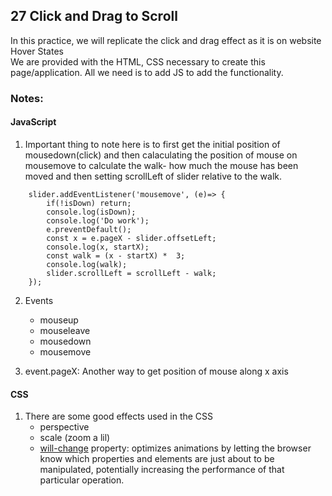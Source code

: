 ## 27 Click and Drag to Scroll
In this practice, we will replicate the click and drag effect as it is on website Hover States <br/>
We are provided with the HTML, CSS necessary to create this page/application. All we need is to add JS to add the functionality.

### Notes:
#### JavaScript
1. Important thing to note here is to first get the initial position of mousedown(click) and then calaculating the position of mouse on mousemove to calculate the walk- how much the mouse has been moved and then setting scrollLeft of slider relative to the walk.
```
    slider.addEventListener('mousemove', (e)=> {
        if(!isDown) return;
        console.log(isDown);
        console.log('Do work');
        e.preventDefault();
        const x = e.pageX - slider.offsetLeft;
        console.log(x, startX);
        const walk = (x - startX) *  3;
        console.log(walk);
        slider.scrollLeft = scrollLeft - walk;
    });
```
2. Events 
    * mouseup
    * mouseleave   
    * mousedown
    * mousemove

3. event.pageX: Another way to get position of mouse along x axis

#### CSS
1. There are some good effects used in the CSS
    * perspective
    * scale (zoom a lil)
    * [will-change](https://css-tricks.com/almanac/properties/w/will-change/) property: optimizes animations by letting the browser know which properties and elements are just about to be manipulated, potentially increasing the performance of that particular operation.
